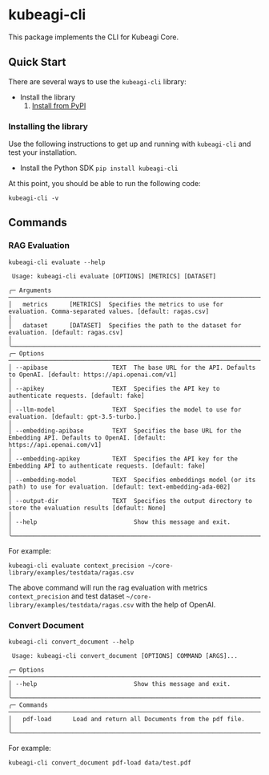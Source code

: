 # kubeagi-cli
This package implements the CLI for Kubeagi Core.

## Quick Start

There are several ways to use the `kubeagi-cli` library:
* Install the library
    1. [Install from PyPI](https://github.com/kubeagi/core-library/tree/main/libs/cli#installing-the-library)

### Installing the library
Use the following instructions to get up and running with `kubeagi-cli` and test your
installation.

- Install the Python SDK `pip install kubeagi-cli`

At this point, you should be able to run the following code:

```shell
kubeagi-cli -v
```

## Commands

### RAG Evaluation

```shell
kubeagi-cli evaluate --help

 Usage: kubeagi-cli evaluate [OPTIONS] [METRICS] [DATASET]                                                                                                                                                
                                                                                                                                                                                                     
╭─ Arguments ───────────────────────────────────────────────────────────────────────────────────────────────────────────────────────────────────────────────────────────────────────────────────────╮
│   metrics      [METRICS]  Specifies the metrics to use for evaluation. Comma-separated values. [default: ragas.csv]                                                                               │
│   dataset      [DATASET]  Specifies the path to the dataset for evaluation. [default: ragas.csv]                                                                                                  │
╰───────────────────────────────────────────────────────────────────────────────────────────────────────────────────────────────────────────────────────────────────────────────────────────────────╯
╭─ Options ─────────────────────────────────────────────────────────────────────────────────────────────────────────────────────────────────────────────────────────────────────────────────────────╮
│ --apibase                  TEXT  The base URL for the API. Defaults to OpenAI. [default: https://api.openai.com/v1]                                                                               │
│ --apikey                   TEXT  Specifies the API key to authenticate requests. [default: fake]                                                                                                  │
│ --llm-model                TEXT  Specifies the model to use for evaluation. [default: gpt-3.5-turbo.]                                                                                             │
│ --embedding-apibase        TEXT  Specifies the base URL for the Embedding API. Defaults to OpenAI. [default: https://api.openai.com/v1]                                                           │
│ --embedding-apikey         TEXT  Specifies the API key for the Embedding API to authenticate requests. [default: fake]                                                                             │
│ --embedding-model          TEXT  Specifies embeddings model (or its path) to use for evaluation. [default: text-embedding-ada-002]                                                                │
│ --output-dir               TEXT  Specifies the output directory to store the evaluation results [default: None]                                                                                    │
│ --help                           Show this message and exit.                                                                                                                                      │
╰───────────────────────────────────────────────────────────────────────────────────────────────────────────────────────────────────────────────────────────────────────────────────────────────────╯
```

For example:

```shell
kubeagi-cli evaluate context_precision ~/core-library/examples/testdata/ragas.csv
```

The above command will run the rag evaluation with metrics `context_precision` and test dataset `~/core-library/examples/testdata/ragas.csv` with the help 
of OpenAI.

### Convert Document

```shell
kubeagi-cli convert_document --help

 Usage: kubeagi-cli convert_document [OPTIONS] COMMAND [ARGS]...

╭─ Options ─────────────────────────────────────────────────────────────────────────────────────────────────────────────────────────────────────────────────────────────────────────────────────────╮
│ --help                           Show this message and exit.                                                                                                                                      │
╰───────────────────────────────────────────────────────────────────────────────────────────────────────────────────────────────────────────────────────────────────────────────────────────────────╯
╭─ Commands ───────────────────────────────────────────────────────────────────────────────────────────────────────────────────────────────────────────────────────────────────────────────────────╮
│   pdf-load      Load and return all Documents from the pdf file.                                                                               │
╰───────────────────────────────────────────────────────────────────────────────────────────────────────────────────────────────────────────────────────────────────────────────────────────────────╯
```

For example:

```shell
kubeagi-cli convert_document pdf-load data/test.pdf
```
